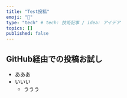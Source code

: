 ```yaml
---
title: "Test投稿"
emoji: "🔰"
type: "tech" # tech: 技術記事 / idea: アイデア
topics: []
published: false
---
```


## GitHub経由での投稿お試し

- あああ
- いいい
  - ううう
